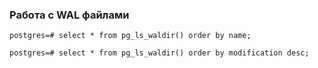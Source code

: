 ### Работа с WAL файлами

    postgres=# select * from pg_ls_waldir() order by name;
    
    postgres=# select * from pg_ls_waldir() order by modification desc;
